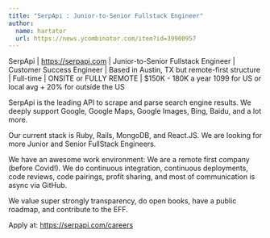 ```yaml
---
title: "SerpApi : Junior-to-Senior Fullstack Engineer"
author:
  name: hartator
  url: https://news.ycombinator.com/item?id=39900957
---
```

SerpApi | <a href="https:&#x2F;&#x2F;serpapi.com" rel="nofollow">https:&#x2F;&#x2F;serpapi.com</a> | Junior-to-Senior Fullstack Engineer | Customer Success Engineer | Based in Austin, TX but remote-first structure | Full-time | ONSITE or FULLY REMOTE | $150K - 180K a year 1099 for US or local avg + 20% for outside the US

SerpApi is the leading API to scrape and parse search engine results. We deeply support Google, Google Maps, Google Images, Bing, Baidu, and a lot more.

Our current stack is Ruby, Rails, MongoDB, and React.JS. We are looking for more Junior and Senior FullStack Engineers.

We have an awesome work environment: We are a remote first company (before Covid!). We do continuous integration, continuous deployments, code reviews, code pairings, profit sharing, and most of communication is async via GitHub.

We value super strongly transparency, do open books, have a public roadmap, and contribute to the EFF.

Apply at: <a href="https:&#x2F;&#x2F;serpapi.com&#x2F;careers" rel="nofollow">https:&#x2F;&#x2F;serpapi.com&#x2F;careers</a>
